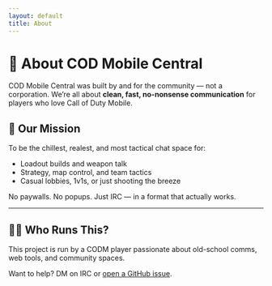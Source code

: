 ```yaml
---
layout: default
title: About
---
```


# 🧠 About COD Mobile Central

COD Mobile Central was built by and for the community — not a corporation. We’re all about **clean, fast, no-nonsense communication** for players who love Call of Duty Mobile.

## 🎯 Our Mission
To be the chillest, realest, and most tactical chat space for:
- Loadout builds and weapon talk
- Strategy, map control, and team tactics
- Casual lobbies, 1v1s, or just shooting the breeze

No paywalls. No popups. Just IRC — in a format that actually works.

---

## 👨‍💻 Who Runs This?
This project is run by a CODM player passionate about old-school comms, web tools, and community spaces.

Want to help? DM on IRC or [open a GitHub issue](https://github.com/HiggsInc/codmobilecentral/issues).
